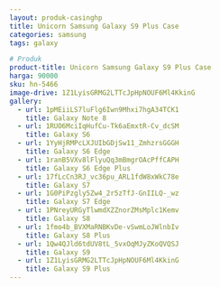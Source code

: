 ```yaml
---
layout: produk-casinghp
title: Unicorn Samsung Galaxy S9 Plus Case
categories: samsung
tags: galaxy

# Produk
product-title: Unicorn Samsung Galaxy S9 Plus Case
harga: 90000
sku: hn-5466
image-drive: 1Z1LyisGRMG2LTTcJpHpNOUF6Ml4KkinG
gallery:
  - url: 1pMEiiLS7luFlg6Iwn9Mhxi7hgA34TCK1
    title: Galaxy Note 8
  - url: 1RUO6MciIqHufCu-Tk6aEmxtR-Cv_dcSM
    title: Galaxy S6
  - url: 1YyHjRMPcLXJUIbGDjSw11_ZmhzrsGGGH
    title: Galaxy S6 Edge
  - url: 1ranB5VXv8lFlyuQq3mBmgrOAcPffCAPH
    title: Galaxy S6 Edge Plus
  - url: 17fLcCn3RJ_vc36pu_ARL1fdW8xWkC78e
    title: Galaxy S7
  - url: 1G0PiPzgly5Zw4_2r5zTfJ-GnIILQ-_wz
    title: Galaxy S7 Edge
  - url: 1PNreyURGyTlwmdXZZnorZMsMplc1Kemv
    title: Galaxy S8
  - url: 1fmo4b_BVXMaRNBKvDe-vSwmLoJWlnbIv
    title: Galaxy S8 Plus
  - url: 1Qw4QJld6tdUV8tL_5vxOqMJyZKoQVQSJ
    title: Galaxy S9
  - url: 1Z1LyisGRMG2LTTcJpHpNOUF6Ml4KkinG
    title: Galaxy S9 Plus
---
```

